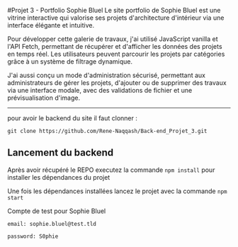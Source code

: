 #Projet 3 - Portfolio Sophie Bluel
Le site portfolio de Sophie Bluel est une vitrine interactive qui valorise ses projets d'architecture d'intérieur via une interface élégante et intuitive.

Pour développer cette galerie de travaux, j'ai utilisé JavaScript vanilla et l'API Fetch, permettant de récupérer et d'afficher les données des projets en temps réel. Les utilisateurs peuvent parcourir les projets par catégories grâce à un système de filtrage dynamique.

J'ai aussi conçu un mode d'administration sécurisé, permettant aux administrateurs de gérer les projets, d'ajouter ou de supprimer des travaux via une interface modale, avec des validations de fichier et une prévisualisation d'image.

---

pour avoir le backend du site il faut clonner :
```
git clone https://github.com/Rene-Naqqash/Back-end_Projet_3.git
```
## Lancement du backend

Après avoir récupéré le REPO executez la commande `npm install` pour installer les dépendances du projet

Une fois les dépendances installées lancez le projet avec la commande `npm start`

Compte de test pour Sophie Bluel

```
email: sophie.bluel@test.tld

password: S0phie
```
